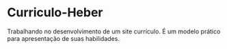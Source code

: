 # Curriculo-Heber
Trabalhando no desenvolvimento de um site currículo. É um modelo prático para apresentação de suas habilidades.

